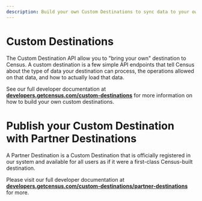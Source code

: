 ```yaml
---
description: Build your own Custom Destinations to sync data to your own systems or publish to all Census customers.
---
```


# Custom Destinations

The Custom Destination API allow you to "bring your own" destination to Census. A custom destination is a few simple API endpoints that tell Census about the type of data your destination can process, the operations allowed on that data, and how to actually load that data.

See our full developer documentation at [**developers.getcensus.com/custom-destinations**](https://developers.getcensus.com/custom-destinations) for more information on how to build your own custom destinations.

# Publish your Custom Destination with Partner Destinations

A Partner Destination is a Custom Destination that is officially registered in our system and available for all users as if it were a first-class Census-built destination.

Please visit our full developer documentation at [**developers.getcensus.com/custom-destinations/partner-destinations**](https://developers.getcensus.com/custom-destinations/partner-destinations) for more.